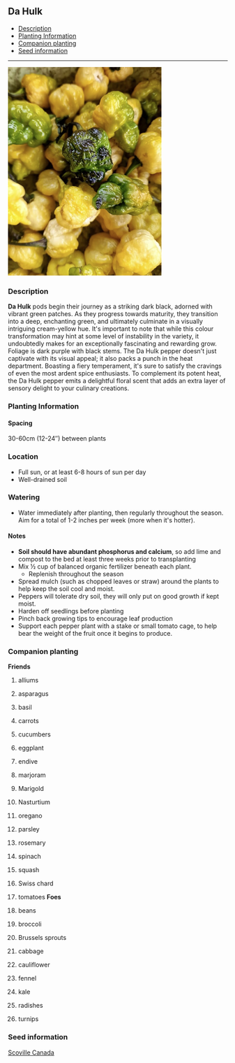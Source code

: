 ## **Da Hulk**
  - [Description](#description)
  - [Planting Information](#planting-information)
  - [Companion planting](#companion-planting)
  - [Seed information](#seed-information)

---


![Da Hulk](images/da_hulk.png)

### Description

**Da Hulk** pods begin their journey as a striking dark black, adorned with vibrant green patches. As they progress towards maturity, they transition into a deep, enchanting green, and ultimately culminate in a visually intriguing cream-yellow hue. It's important to note that while this colour transformation may hint at some level of instability in the variety, it undoubtedly makes for an exceptionally fascinating and rewarding grow. Foliage is dark purple with black stems. The Da Hulk pepper doesn't just captivate with its visual appeal; it also packs a punch in the heat department. Boasting a fiery temperament, it's sure to satisfy the cravings of even the most ardent spice enthusiasts. To complement its potent heat, the Da Hulk pepper emits a delightful floral scent that adds an extra layer of sensory delight to your culinary creations.

### Planting Information

#### Spacing 

30-60cm (12-24″) between plants

### Location

- Full sun, or at least 6-8 hours of sun per day
- Well-drained soil

### Watering

  - Water immediately after planting, then regularly throughout the season. Aim for a total of 1-2 inches per week (more when it's hotter).

#### Notes

- **Soil should have abundant phosphorus and calcium**, so add lime and compost to the bed at least three weeks prior to transplanting
- Mix ½ cup of balanced organic fertilizer beneath each plant. 
  - Replenish throughout the season
- Spread mulch (such as chopped leaves or straw) around the plants to help keep the soil cool and moist.
- Peppers will tolerate dry soil, they will only put on good growth if kept moist.
- Harden off seedlings before planting
- Pinch back growing tips to encourage leaf production
- Support each pepper plant with a stake or small tomato cage, to help bear the weight of the fruit once it begins to produce.

### Companion planting

**Friends**

  1. alliums
  2. asparagus
  3. basil
  4. carrots
  5. cucumbers
  6. eggplant
  7. endive
  8. marjoram
  9. Marigold
  10. Nasturtium
  11. oregano
  12. parsley
  13. rosemary
  14. spinach
  15. squash
  16. Swiss chard
  17. tomatoes
**Foes**

   1. beans
   2. broccoli
   3. Brussels sprouts
   4. cabbage
   5. cauliflower
   6. fennel
   7. kale
   8. radishes
   9. turnips

### Seed information

[Scoville Canada](https://scovillecanada.com/)

